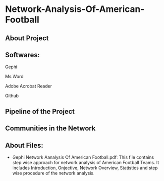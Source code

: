 # Network-Analysis-Of-American-Football

## About Project

## Softwares:

Gephi 

Ms Word 

Adobe Acrobat Reader 

Github 

## Pipeline of the Project

## Communities in the Network


## About Files:
- Gephi Network Aanalysis Of American Football.pdf: This file contains step wise approach for network analysis of American Football Teams. It includes Introduction, Onjective, Network Overview, Statistics and step wise procedure of the network analysis.
